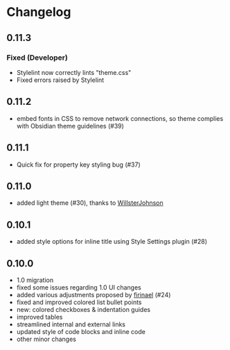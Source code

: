 # Changelog

## 0.11.3

### Fixed (Developer)

- Stylelint now correctly lints "theme.css"
- Fixed errors raised by Stylelint

## 0.11.2

- embed fonts in CSS to remove network connections, so theme complies with Obsidian theme guidelines (#39)

## 0.11.1

- Quick fix for property key styling bug (#37) 

## 0.11.0

- added light theme (#30), thanks to [WillsterJohnson](https://github.com/WillsterJohnson)

## 0.10.1

- added style options for inline title using Style Settings plugin (#28)

## 0.10.0

- 1.0 migration
- fixed some issues regarding 1.0 UI changes
- added various adjustments proposed by [firinael](https://github.com/firinael) (#24)
- fixed and improved colored list bullet points
- new: colored checkboxes & indentation guides
- improved tables
- streamlined internal and external links
- updated style of code blocks and inline code
- other minor changes
